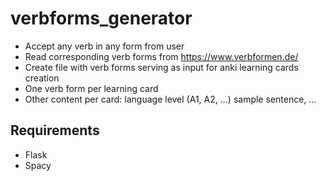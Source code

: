 # verbforms_generator

- Accept any verb in any form from user
- Read corresponding verb forms from https://www.verbformen.de/
- Create file with verb forms serving as input for anki learning cards creation
- One verb form per learning card
- Other content per card: language level (A1, A2, ...) sample sentence, ...

## Requirements
- Flask
- Spacy
